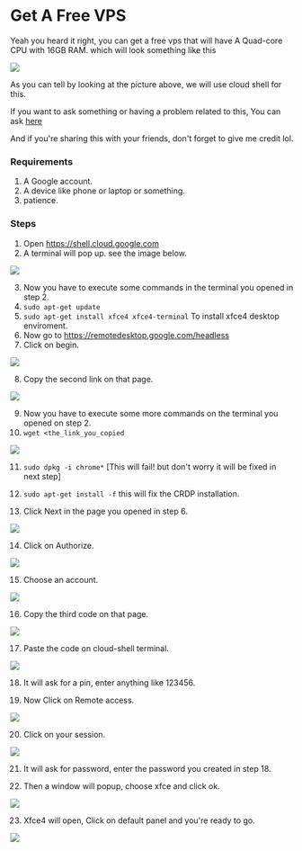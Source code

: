 # Get A Free VPS
Yeah you heard it right, you can get a free vps that will have A Quad-core CPU with 16GB RAM.
which will look something like this
<br>



<img src="https://i.imgur.com/3cSoCla.png">

As you can tell by looking at the picture above, we will use cloud shell for this.


If you want to ask something or having a problem related to this, You can ask [here](https://t.me/patheticprogrammers)

And if you're sharing this with your friends, don't forget to give me credit lol.

### Requirements

1. A Google account.
2. A device like phone or laptop or something.
3. patience.

### Steps

1. Open https://shell.cloud.google.com
2. A terminal will pop up. see the image below.

<img src="https://i.imgur.com/SEujN0q.png">

3. Now you have to execute some commands in the terminal you opened in step 2.
4. `sudo apt-get update`
5. `sudo apt-get install xfce4 xfce4-terminal` To install xfce4 desktop enviroment.
6. Now go to https://remotedesktop.google.com/headless
7. Click on begin.

<img src="https://i.imgur.com/nTbadrQ.png">

8. Copy the second link on that page.


<img src="https://i.imgur.com/JMMGnbm.png">

9. Now you have to execute some more commands on the terminal you opened on step 2.
10. `wget <the_link_you_copied`


<img src="https://i.imgur.com/7N6fU62.png">

11. `sudo dpkg -i chrome*` [This will fail! but don't worry it will be fixed in next step]

12. `sudo apt-get install -f` this will fix the CRDP installation.
13. Click Next in the page you opened in step 6.

<img src="https://i.imgur.com/9mp8uhO.png">

14. Click on Authorize.

<img src="https://i.imgur.com/yqGb3yS.png">

15. Choose an account.

<img src="https://i.imgur.com/n8DhoZK.png">

16. Copy the third code on that page.

<img src="https://i.imgur.com/lWVMVcy.png">

17. Paste the code on cloud-shell terminal.

<img src="https://i.imgur.com/4kpt2FK.png">

18. It will ask for a pin, enter anything like 123456.

19. Now Click on Remote access.

<img src="https://i.imgur.com/rZx6QLF.png">

20. Click on your session.

<img src="https://i.imgur.com/o14fxQ9.png">

21. It will ask for password, enter the password you created in step 18.

22. Then a window will popup, choose xfce and click ok.

<img src="https://i.imgur.com/RVnXp8s.png">

23. Xfce4 will open, Click on default panel and you're ready to go.


<img src="https://i.imgur.com/CHqrLeU.png">
